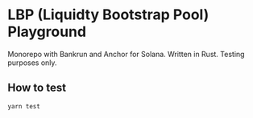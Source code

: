 # LBP (Liquidty Bootstrap Pool) Playground

Monorepo with Bankrun and Anchor for Solana. Written in Rust. Testing purposes only.

## How to test

```
yarn test
```
